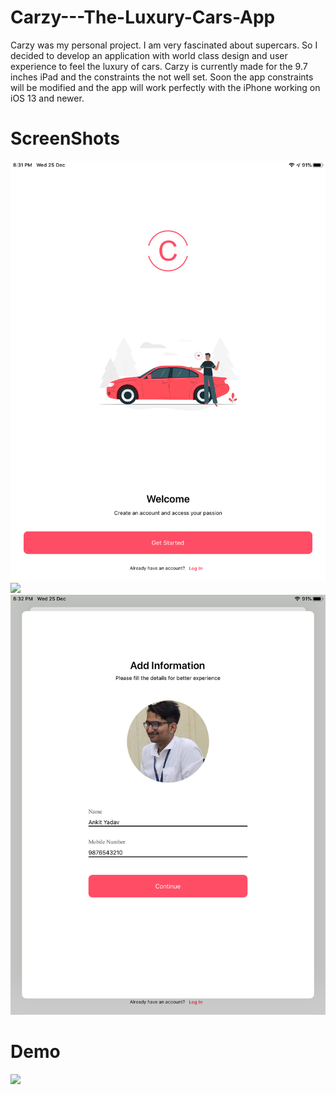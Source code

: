# Carzy---The-Luxury-Cars-App
Carzy was my personal project. I am very fascinated about supercars. So I decided to develop an application with world class design and user experience to feel the luxury of cars.
Carzy is currently made for the 9.7 inches iPad and the constraints the not well set. Soon the app constraints will be modified and the app will work perfectly with the iPhone working on iOS 13 and newer.
# ScreenShots
![](Demo/getstarted.png)
![](Demo/signup.png)
![](Demo/addinfo.png)
# Demo
![](Demo/addinfo.gif)
